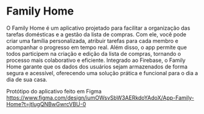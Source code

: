 # Family Home

  O Family Home é um aplicativo projetado para facilitar a organização das tarefas domésticas e a gestão da lista de compras. Com ele, você pode criar uma família personalizada, atribuir tarefas para cada membro e acompanhar o progresso em tempo real. Além disso, o app permite que todos participem na criação e edição da lista de compras, tornando o processo mais colaborativo e eficiente. Integrado ao Firebase, o Family Home garante que os dados dos usuários sejam armazenados de forma segura e acessível, oferecendo uma solução prática e funcional para o dia a dia de sua casa.

Protótipo do aplicativo feito em Figma https://www.figma.com/design/iumOWsvSbW3AERkdoYAdoX/App-Family-Home?t=jtlugQNBwGwrcVBU-0
